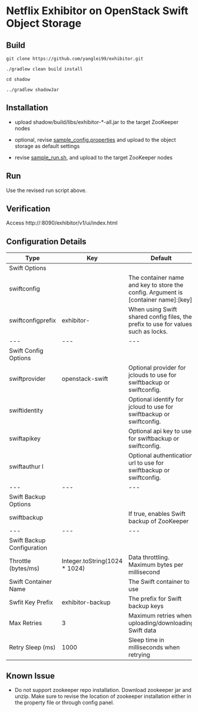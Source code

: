 Netflix Exhibitor on OpenStack Swift Object Storage
================


## Build

	git clone https://github.com/yanglei99/exhibitor.git
	
	./gradlew clean build install
	
	cd shadow
	
	../gradlew shadowJar
	

## Installation

* upload shadow/build/libs/exhibitor-*-all.jar to the target ZooKeeper nodes

* optional, revise [sample_config.properties](sample_config.properties) and upload to the object storage as default settings

* revise [sample_run.sh](sample_run.sh), and upload to the target ZooKeeper nodes


## Run


Use the revised run script above.


## Verification

Access http://<zk node>:8090/exhibitor/v1/ui/index.html
	
## Configuration Details

Type | Key | Default | Details
--- | --- | --- | --- 
Swift Options | | |
| swiftconfig || The container name and key to store the config. Argument is [container name]:[key].
| swiftconfigprefix |exhibitor-| When using Swift shared config files, the prefix to use for values such as locks.
--- | --- | --- 
Swift Config Options |||
|swiftprovider |openstack-swift | Optional provider for jclouds to use for swiftbackup or swiftconfig.
|swiftidentity | | Optional identify for jcloud to use for swiftbackup or swiftconfig.
|swiftapikey | | Optional api key to use for swiftbackup or swiftconfig.
|swiftauthur l| | Optional authentication url to use for swiftbackup or swiftconfig.
--- | --- | --- 
Swift Backup Options |||
|swiftbackup||If true, enables Swift backup of ZooKeeper
--- | --- | --- 
Swift Backup Configuration |||
|Throttle (bytes/ms)|Integer.toString(1024 * 1024)|Data throttling. Maximum bytes per millisecond
|Swift Container Name||The Swift container to use
|Swfit Key Prefix|exhibitor-backup|The prefix for Swift backup keys
|Max Retries|3|Maximum retries when uploading/downloading Swift data
|Retry Sleep (ms)|1000|Sleep time in milliseconds when retrying



## Known Issue

* Do not support zookeeper repo installation. Download zookeeper jar and unzip. Make sure to revise the location of zookeeper installation either in the property file or through config panel. 